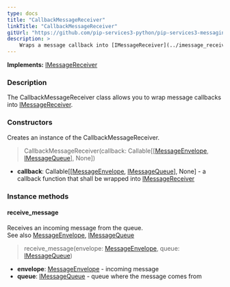 ```yaml
---
type: docs
title: "CallbackMessageReceiver"
linkTitle: "CallbackMessageReceiver"
gitUrl: "https://github.com/pip-services3-python/pip-services3-messaging-python"
description: >
    Wraps a message callback into [IMessageReceiver](../imessage_receiver)
---
```


**Implements:** [IMessageReceiver](../imessage_receiver)

### Description

The CallbackMessageReceiver class allows you to wrap message callbacks into [IMessageReceiver](../imessage_receiver). 

### Constructors
Creates an instance of the CallbackMessageReceiver.

> CallbackMessageReceiver(callback: Callable[[[MessageEnvelope](../message_envelope), [IMessageQueue](../imessage_queue)], None])
    

- **callback**: Callable[[[MessageEnvelope](../message_envelope), [IMessageQueue](../imessage_queue)], None] - a callback function that shall be wrapped into [IMessageReceiver](../imessage_receiver)

### Instance methods

#### receive_message
Receives an incoming message from the queue.  
See also [MessageEnvelope](../message_envelope), [IMessageQueue](../imessage_queue)

> receive_message(envelope: [MessageEnvelope](../message_envelope), queue: [IMessageQueue](../imessage_queue))

- **envelope**: [MessageEnvelope](../message_envelope) - incoming message
- **queue**: [IMessageQueue](../imessage_queue) - queue where the message comes from
